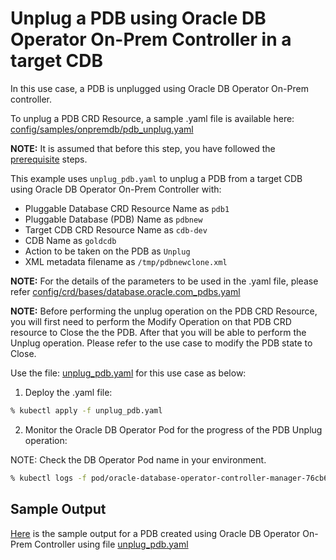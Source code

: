 # Unplug a PDB using Oracle DB Operator On-Prem Controller in a target CDB

In this use case, a PDB is unplugged using Oracle DB Operator On-Prem controller.

To unplug a PDB CRD Resource, a sample .yaml file is available here: [config/samples/onpremdb/pdb_unplug.yaml](../../../config/samples/onpremdb/pdb_unplug.yaml)

**NOTE:** It is assumed that before this step, you have followed the [prerequisite](./../README.md#prerequsites-to-manage-pdb-life-cycle-using-oracle-db-operator-on-prem-database-controller) steps.

This example uses `unplug_pdb.yaml` to unplug a PDB from a target CDB using Oracle DB Operator On-Prem Controller with:

- Pluggable Database CRD Resource Name as `pdb1`
- Pluggable Database (PDB) Name as `pdbnew`
- Target CDB CRD Resource Name as `cdb-dev`
- CDB Name as `goldcdb`
- Action to be taken on the PDB as `Unplug`
- XML metadata filename as `/tmp/pdbnewclone.xml`

**NOTE:** For the details of the parameters to be used in the .yaml file, please refer [config/crd/bases/database.oracle.com_pdbs.yaml](../../../config/crd/bases/database.oracle.com_pdbs.yaml)

**NOTE:** Before performing the unplug operation on the PDB CRD Resource, you will first need to perform the Modify Operation on that PDB CRD resource to Close the the PDB. After that you will be able to perform the Unplug operation. Please refer to the use case to modify the PDB state to Close.

Use the file: [unplug_pdb.yaml](./unplug_pdb.yaml) for this use case as below:

1. Deploy the .yaml file:
```sh
% kubectl apply -f unplug_pdb.yaml
```

2. Monitor the Oracle DB Operator Pod for the progress of the PDB Unplug operation:

NOTE: Check the DB Operator Pod name in your environment.

```sh
% kubectl logs -f pod/oracle-database-operator-controller-manager-76cb674c5c-f9wsd -n oracle-database-operator-system
```

## Sample Output

[Here](./unplug_pdb.log) is the sample output for a PDB created using Oracle DB Operator On-Prem Controller using file [unplug_pdb.yaml](./unplug_pdb.yaml)

